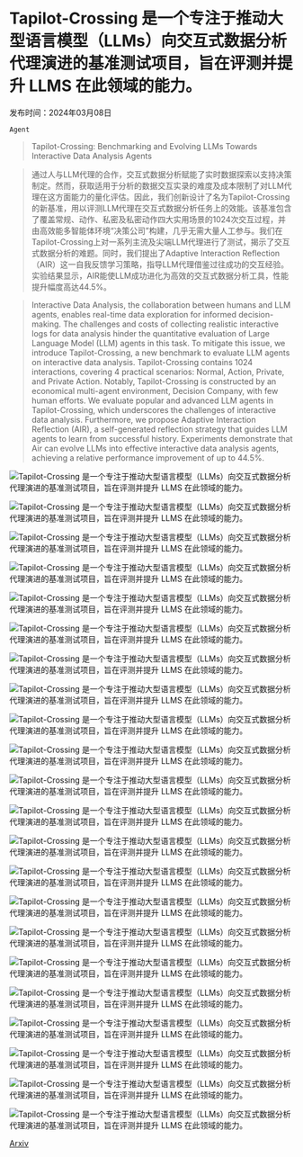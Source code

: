 # Tapilot-Crossing 是一个专注于推动大型语言模型（LLMs）向交互式数据分析代理演进的基准测试项目，旨在评测并提升 LLMS 在此领域的能力。

发布时间：2024年03月08日

`Agent`

> Tapilot-Crossing: Benchmarking and Evolving LLMs Towards Interactive Data Analysis Agents

> 通过人与LLM代理的合作，交互式数据分析赋能了实时数据探索以支持决策制定。然而，获取适用于分析的数据交互实录的难度及成本限制了对LLM代理在这方面能力的量化评估。因此，我们创新设计了名为Tapilot-Crossing的新基准，用以评测LLM代理在交互式数据分析任务上的效能。该基准包含了覆盖常规、动作、私密及私密动作四大实用场景的1024次交互过程，并由高效能多智能体环境“决策公司”构建，几乎无需大量人工参与。我们在Tapilot-Crossing上对一系列主流及尖端LLM代理进行了测试，揭示了交互式数据分析的难题。同时，我们提出了Adaptive Interaction Reflection（AIR）这一自我反馈学习策略，指导LLM代理借鉴过往成功的交互经验。实验结果显示，AIR能使LLM成功进化为高效的交互式数据分析工具，性能提升幅度高达44.5%。

> Interactive Data Analysis, the collaboration between humans and LLM agents, enables real-time data exploration for informed decision-making. The challenges and costs of collecting realistic interactive logs for data analysis hinder the quantitative evaluation of Large Language Model (LLM) agents in this task. To mitigate this issue, we introduce Tapilot-Crossing, a new benchmark to evaluate LLM agents on interactive data analysis. Tapilot-Crossing contains 1024 interactions, covering 4 practical scenarios: Normal, Action, Private, and Private Action. Notably, Tapilot-Crossing is constructed by an economical multi-agent environment, Decision Company, with few human efforts. We evaluate popular and advanced LLM agents in Tapilot-Crossing, which underscores the challenges of interactive data analysis. Furthermore, we propose Adaptive Interaction Reflection (AIR), a self-generated reflection strategy that guides LLM agents to learn from successful history. Experiments demonstrate that Air can evolve LLMs into effective interactive data analysis agents, achieving a relative performance improvement of up to 44.5%.

![Tapilot-Crossing 是一个专注于推动大型语言模型（LLMs）向交互式数据分析代理演进的基准测试项目，旨在评测并提升 LLMS 在此领域的能力。](../../../paper_images/2403.05307/x1.png)

![Tapilot-Crossing 是一个专注于推动大型语言模型（LLMs）向交互式数据分析代理演进的基准测试项目，旨在评测并提升 LLMS 在此领域的能力。](../../../paper_images/2403.05307/x2.png)

![Tapilot-Crossing 是一个专注于推动大型语言模型（LLMs）向交互式数据分析代理演进的基准测试项目，旨在评测并提升 LLMS 在此领域的能力。](../../../paper_images/2403.05307/star.png)

![Tapilot-Crossing 是一个专注于推动大型语言模型（LLMs）向交互式数据分析代理演进的基准测试项目，旨在评测并提升 LLMS 在此领域的能力。](../../../paper_images/2403.05307/x3.png)

![Tapilot-Crossing 是一个专注于推动大型语言模型（LLMs）向交互式数据分析代理演进的基准测试项目，旨在评测并提升 LLMS 在此领域的能力。](../../../paper_images/2403.05307/cursors.png)

![Tapilot-Crossing 是一个专注于推动大型语言模型（LLMs）向交互式数据分析代理演进的基准测试项目，旨在评测并提升 LLMS 在此领域的能力。](../../../paper_images/2403.05307/x4.png)

![Tapilot-Crossing 是一个专注于推动大型语言模型（LLMs）向交互式数据分析代理演进的基准测试项目，旨在评测并提升 LLMS 在此领域的能力。](../../../paper_images/2403.05307/x5.png)

![Tapilot-Crossing 是一个专注于推动大型语言模型（LLMs）向交互式数据分析代理演进的基准测试项目，旨在评测并提升 LLMS 在此领域的能力。](../../../paper_images/2403.05307/rdb_example.png)

![Tapilot-Crossing 是一个专注于推动大型语言模型（LLMs）向交互式数据分析代理演进的基准测试项目，旨在评测并提升 LLMS 在此领域的能力。](../../../paper_images/2403.05307/x6.png)

![Tapilot-Crossing 是一个专注于推动大型语言模型（LLMs）向交互式数据分析代理演进的基准测试项目，旨在评测并提升 LLMS 在此领域的能力。](../../../paper_images/2403.05307/x7.png)

![Tapilot-Crossing 是一个专注于推动大型语言模型（LLMs）向交互式数据分析代理演进的基准测试项目，旨在评测并提升 LLMS 在此领域的能力。](../../../paper_images/2403.05307/x8.png)

![Tapilot-Crossing 是一个专注于推动大型语言模型（LLMs）向交互式数据分析代理演进的基准测试项目，旨在评测并提升 LLMS 在此领域的能力。](../../../paper_images/2403.05307/x9.png)

![Tapilot-Crossing 是一个专注于推动大型语言模型（LLMs）向交互式数据分析代理演进的基准测试项目，旨在评测并提升 LLMS 在此领域的能力。](../../../paper_images/2403.05307/x10.png)

![Tapilot-Crossing 是一个专注于推动大型语言模型（LLMs）向交互式数据分析代理演进的基准测试项目，旨在评测并提升 LLMS 在此领域的能力。](../../../paper_images/2403.05307/x11.png)

![Tapilot-Crossing 是一个专注于推动大型语言模型（LLMs）向交互式数据分析代理演进的基准测试项目，旨在评测并提升 LLMS 在此领域的能力。](../../../paper_images/2403.05307/x12.png)

![Tapilot-Crossing 是一个专注于推动大型语言模型（LLMs）向交互式数据分析代理演进的基准测试项目，旨在评测并提升 LLMS 在此领域的能力。](../../../paper_images/2403.05307/x13.png)

![Tapilot-Crossing 是一个专注于推动大型语言模型（LLMs）向交互式数据分析代理演进的基准测试项目，旨在评测并提升 LLMS 在此领域的能力。](../../../paper_images/2403.05307/x14.png)

![Tapilot-Crossing 是一个专注于推动大型语言模型（LLMs）向交互式数据分析代理演进的基准测试项目，旨在评测并提升 LLMS 在此领域的能力。](../../../paper_images/2403.05307/x15.png)

![Tapilot-Crossing 是一个专注于推动大型语言模型（LLMs）向交互式数据分析代理演进的基准测试项目，旨在评测并提升 LLMS 在此领域的能力。](../../../paper_images/2403.05307/x16.png)

![Tapilot-Crossing 是一个专注于推动大型语言模型（LLMs）向交互式数据分析代理演进的基准测试项目，旨在评测并提升 LLMS 在此领域的能力。](../../../paper_images/2403.05307/x17.png)

![Tapilot-Crossing 是一个专注于推动大型语言模型（LLMs）向交互式数据分析代理演进的基准测试项目，旨在评测并提升 LLMS 在此领域的能力。](../../../paper_images/2403.05307/x18.png)

![Tapilot-Crossing 是一个专注于推动大型语言模型（LLMs）向交互式数据分析代理演进的基准测试项目，旨在评测并提升 LLMS 在此领域的能力。](../../../paper_images/2403.05307/x19.png)

[Arxiv](https://arxiv.org/abs/2403.05307)